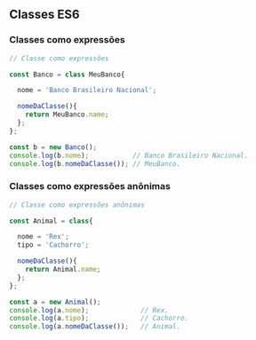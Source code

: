 ## Classes ES6

### Classes como expressões

```js
// Classe como expressões

const Banco = class MeuBanco{

  nome = 'Banco Brasileiro Nacional';

  nomeDaClasse(){
    return MeuBanco.name;
  };
};

const b = new Banco();  
console.log(b.nome);           // Banco Brasileiro Nacional.
console.log(b.nomeDaClasse()); // MeuBanco.

```


### Classes como expressões anônimas

```js
// Classe como expressões anônimas

const Animal = class{

  nome = 'Rex';
  tipo = 'Cachorro';

  nomeDaClasse(){
    return Animal.name;
  };
};

const a = new Animal();
console.log(a.nome);             // Rex.
console.log(a.tipo);             // Cachorro.
console.log(a.nomeDaClasse());   // Animal.

```
